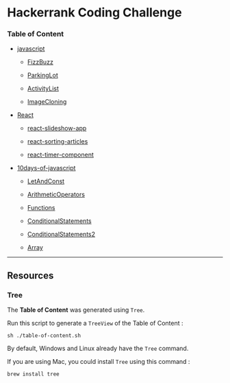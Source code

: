 # Hackerrank Coding Challenge


### Table of Content

- [javascript](./javascript)

  - [FizzBuzz](./javascript/FizzBuzz)

  - [ParkingLot](./javascript/ParkingLot)

  - [ActivityList](./javascript/ActivityList)

  - [ImageCloning](./javascript/ImageCloning)

- [React](./React)

  - [react-slideshow-app](./React/react-slideshow-app)

  - [react-sorting-articles](./React/react-sorting-articles)

  - [react-timer-component](./React/react-timer-component)

- [10days-of-javascript](./10days-of-javascript)

    - [LetAndConst](./10days-of-javascript/LetAndConst)

    - [ArithmeticOperators](./10days-of-javascript/ArithmeticOperators)

    - [Functions](./10days-of-javascript/Functions)

    - [ConditionalStatements](./10days-of-javascript/ConditionalStatements)

    - [ConditionalStatements2](./10days-of-javascript/ConditionalStatements2)

    - [Array](./10days-of-javascript/Array)

---

## Resources

### Tree

The **Table of Content** was generated using `Tree`.

Run this script to generate a `TreeView` of the Table of Content :

```
sh ./table-of-content.sh
```

By default, Windows and Linux already have the `Tree` command.

If you are using Mac, you could install `Tree` using this command :

```
brew install tree
```
